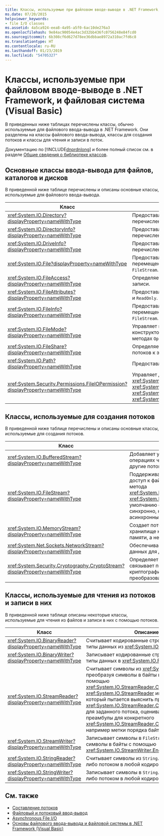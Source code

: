 ```yaml
---
title: Классы, используемые при файловом вводе-выводе в .NET Framework, и файловая система (Visual Basic)
ms.date: 07/20/2015
helpviewer_keywords:
- file I/O classes
ms.assetid: 4a5ca924-eea8-4a95-a5f0-6ac10de276a3
ms.openlocfilehash: 9e84ac90054e4ac3d32bb436fc0756248e84fcd0
ms.sourcegitcommit: 6b308cf6d627d78ee36dbbae8972a310ac7fd6c8
ms.translationtype: HT
ms.contentlocale: ru-RU
ms.lasthandoff: 01/23/2019
ms.locfileid: "54705327"
---
```

# <a name="classes-used-in-net-framework-file-io-and-the-file-system-visual-basic"></a>Классы, используемые при файловом вводе-выводе в .NET Framework, и файловая система (Visual Basic)
В приведенных ниже таблицах перечислены классы, обычно используемые для файлового ввода-вывода в .NET Framework. Они разделены на классы файлового ввода-вывода, классы для создания потоков и классы для чтения и записи в поток.  
  
 Документацию по [!INCLUDE[dnprdnlong](~/includes/dnprdnlong-md.md)] и более полный список см. в разделе [Общие сведения о библиотеке классов](../../../../standard/class-library-overview.md).  
  
## <a name="basic-io-classes-for-files-drives-and-directories"></a>Основные классы ввода-вывода для файлов, каталогов и дисков  
 В приведенной ниже таблице перечислены и описаны основные классы, используемые для файлового ввода-вывода.  
  
|Класс|Описание|  
|-----------|-----------------|  
|<xref:System.IO.Directory?displayProperty=nameWithType>|Предоставляет статические методы для создания, перемещения и перечисления в каталогах и подкаталогах.|  
|<xref:System.IO.DirectoryInfo?displayProperty=nameWithType>|Предоставляет методы экземпляра для создания, перемещения и перечисления в каталогах и подкаталогах.|  
|<xref:System.IO.DriveInfo?displayProperty=nameWithType>|Предоставляет методы экземпляра для создания, перемещения и перечисления по дискам.|  
|<xref:System.IO.File?displayProperty=nameWithType>|Предоставляет статические методы для создания, копирования, удаления, перемещения и открытия файлов, а также помогает при создании объектов `FileStream`.|  
|<xref:System.IO.FileAccess?displayProperty=nameWithType>|Определяет константы для доступа к файлу для чтения, записи или чтения и записи.|  
|<xref:System.IO.FileAttributes?displayProperty=nameWithType>|Предоставляет атрибуты для файлов и каталогов, например `Archive`, `Hidden` и `ReadOnly`.|  
|<xref:System.IO.FileInfo?displayProperty=nameWithType>|Предоставляет статические методы для создания, копирования, удаления, перемещения и открытия файлов, а также помогает при создании объектов `FileStream`.|  
|<xref:System.IO.FileMode?displayProperty=nameWithType>|Управляет процессом открытия файла. Этот параметр задается во многих конструкторах объектов `FileStream` и `IsolatedStorageFileStream`, а также в методах `Open` объектов <xref:System.IO.File> и <xref:System.IO.FileInfo>.|  
|<xref:System.IO.FileShare?displayProperty=nameWithType>|Определяет константы для управления типом доступа других файловых потоков к этому же файлу.|  
|<xref:System.IO.Path?displayProperty=nameWithType>|Предоставляет методы и свойства для обработки строк каталога.|  
|<xref:System.Security.Permissions.FileIOPermission?displayProperty=nameWithType>|Управляет доступом к файлам и папкам, определяя разрешения <xref:System.Security.Permissions.FileIOPermissionAttribute.Read%2A>, <xref:System.Security.Permissions.FileIOPermissionAttribute.Write%2A>, <xref:System.Security.Permissions.FileIOPermissionAttribute.Append%2A> и <xref:System.Security.Permissions.FileIOPermissionAttribute.PathDiscovery%2A>.|  
  
## <a name="classes-used-to-create-streams"></a>Классы, используемые для создания потоков  
 В приведенной ниже таблице перечислены и описаны основные классы, используемые для создания потоков.  
  
|Класс|Описание|  
|-----------|-----------------|  
|<xref:System.IO.BufferedStream?displayProperty=nameWithType>|Добавляет уровень буферизации в операциях чтения и записи в другие потоки.|  
|<xref:System.IO.FileStream?displayProperty=nameWithType>|Поддерживает произвольный доступ к файлам с помощью метода <xref:System.IO.FileStream.Seek%2A>. <xref:System.IO.FileStream> по умолчанию открывает файлы синхронно, но поддерживает и асинхронные операции.|  
|<xref:System.IO.MemoryStream?displayProperty=nameWithType>|Создает поток, резервное хранилище которого находится в памяти, а не в файле.|  
|<xref:System.Net.Sockets.NetworkStream?displayProperty=nameWithType>|Обеспечивает базовый поток данных для доступа к сети.|  
|<xref:System.Security.Cryptography.CryptoStream?displayProperty=nameWithType>|Определяет поток, который связывает потоки данных с криптографическими преобразованиями.|  
  
## <a name="classes-used-to-read-from-and-write-to-streams"></a>Классы, используемые для чтения из потоков и записи в них  
 В приведенной ниже таблице описаны некоторые классы, используемые для чтения из файлов и записи в них с помощью потоков.  
  
|**Класс**|**Описание**|  
|---------------|---------------------|  
|<xref:System.IO.BinaryReader?displayProperty=nameWithType>|Считывает кодированные строки и примитивные типы данных из <xref:System.IO.FileStream>.|  
|<xref:System.IO.BinaryWriter?displayProperty=nameWithType>|Записывает кодированные строки и примитивные типы данных в <xref:System.IO.FileStream>.|  
|<xref:System.IO.StreamReader?displayProperty=nameWithType>|Считывает символы из <xref:System.IO.FileStream>, преобразуя символы в байты и наоборот с помощью <xref:System.IO.StreamReader.CurrentEncoding%2A>. <xref:System.IO.StreamReader> имеет конструктор, который пытается выяснить правильный <xref:System.IO.StreamReader.CurrentEncoding%2A> для заданного потока, оценивая наличие преамбулы для конкретного <xref:System.IO.StreamReader.CurrentEncoding%2A>, например метки порядка байтов.|  
|<xref:System.IO.StreamWriter?displayProperty=nameWithType>|Записывает символы в `FileStream`, преобразуя символы в байты с помощью <xref:System.IO.StreamWriter.Encoding%2A>.|  
|<xref:System.IO.StringReader?displayProperty=nameWithType>|Считывает символы из `String`. Вывод может быть либо потоком в любой кодировке, либо `String`.|  
|<xref:System.IO.StringWriter?displayProperty=nameWithType>|Записывает символы в `String`. Вывод может быть либо потоком в любой кодировке, либо `String`.|  
  
## <a name="see-also"></a>См. также
- [Составление потоков](../../../../standard/io/composing-streams.md)
- [Файловый и потоковый ввод-вывод](../../../../standard/io/index.md)
- [Asynchronous File I/O](../../../../standard/io/asynchronous-file-i-o.md)
- [Основы файлового ввода-вывода и файловой системы в .NET Framework (Visual Basic)](../../../../visual-basic/developing-apps/programming/drives-directories-files/basics-of-net-framework-file-io-and-the-file-system.md)
